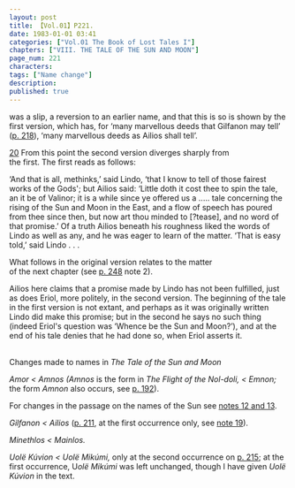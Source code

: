 ```yaml
---
layout: post
title: 【Vol.01】P221.
date: 1983-01-01 03:41
categories: ["Vol.01 The Book of Lost Tales I"]
chapters: ["VIII. THE TALE OF THE SUN AND MOON"]
page_num: 221
characters: 
tags: ["Name change"]
description: 
published: true
---
```


<p style="text-indent: 0;">
was a slip, a reversion to an earlier name, and that this is so is shown by the first version, which has, for ‘many marvellous deeds that Gilfanon may tell’ (<a href="{{site.baseurl}}/vol01-p218">p. 218</a>), ‘many marvellous deeds as Ailios shall tell’.
</p>

[20]({{site.baseurl}}/vol01-p218) From this point the second version diverges sharply from<BR>the first. The first reads as follows:

‘And that is all, methinks,’ said Lindo, ‘that I know to tell of those fairest works of the Gods'; but Ailios said: ‘Little doth it cost thee to spin the tale, an it be of Valinor; it is a while since ye offered us a ..... tale concerning the rising of the Sun and Moon in the East, and a flow of speech has poured from thee since then, but now art thou minded to [?tease], and no word of that promise.’ Of a truth Ailios beneath his roughness liked the words of Lindo as well as any, and he was eager to learn of the matter. ‘That is easy told,’ said Lindo . . .

What follows in the original version relates to the matter<BR>of the next chapter (see [p. 248]({{site.baseurl}}/vol01-p248) note 2).

Ailios here claims that a promise made by Lindo has not been fulfilled, just as does Eriol, more politely, in the second version. The beginning of the tale in the first version is not extant, and perhaps as it was originally written Lindo did make this promise; but in the second he says no such thing (indeed Eriol's question was ‘Whence be the Sun and Moon?’), and at the end of his tale denies that he had done so, when Eriol asserts it.

<BR>
Changes made to names in <I>The Tale of the Sun and Moon</I>

<I>Amor    < Amnos (Amnos</I> is the form in <I>The Flight of the Nol-doli, < Emnon;</I> the form <I>Amnon</I> also occurs, see [p. 192]({{site.baseurl}}/vol01-p192)).

For changes in the passage on the names of the Sun see [notes 12 and 13]({{site.baseurl}}/vol01-p220).

<I>Gilfanon    < Ailios</I> ([p. 211]({{site.baseurl}}/vol01-p211), at the first occurrence only, see [note 19]({{site.baseurl}}/vol01-p220)).

<I>Minethlos    < Mainlos.</I>

<I>Uolë Kúvion < Uolë Mikúmi,</I> only at the second occurrence on [p. 215]({{site.baseurl}}/vol01-p215); at the first occurrence, U<I>olë Mikúmi</I> was left unchanged, though I have given <I>Uolë Kúvion</I> in the text.

